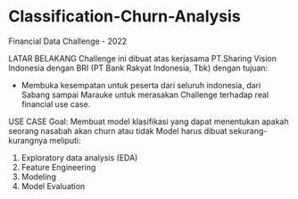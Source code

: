 # Classification-Churn-Analysis
Financial Data Challenge - 2022

LATAR BELAKANG
Challenge ini dibuat atas kerjasama PT.Sharing Vision Indonesia dengan BRI (PT Bank Rakyat Indonesia, Tbk) dengan tujuan:
- Membuka kesempatan untuk peserta dari seluruh indonesia, dari Sabang sampai Marauke untuk merasakan Challenge terhadap real financial use case.

USE CASE
Goal: Membuat model klasifikasi yang dapat menentukan apakah seorang nasabah akan churn atau tidak
Model harus dibuat sekurang-kurangnya meliputi:
1. Exploratory data analysis (EDA)
2. Feature Engineering
3. Modeling
4. Model Evaluation










